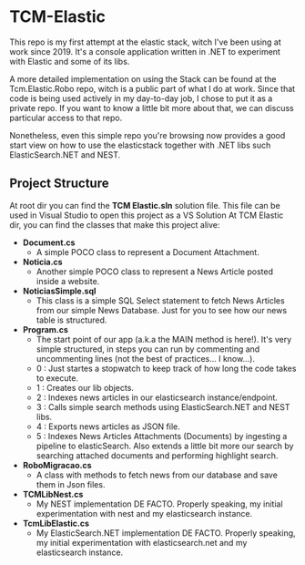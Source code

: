 # TCM-Elastic

This repo is my first attempt at the elastic stack, witch I've been using at work since 2019. It's a console application written in .NET to experiment with Elastic and some of its libs.

A more detailed implementation on using the Stack can be found at the Tcm.Elastic.Robo repo, witch is a public part of what I do at work. Since that code is being used actively in my day-to-day job, I chose to put it as a private repo. If you want to know a little bit more about that,  we can discuss particular access to that repo. 

Nonetheless, even this simple repo you're browsing now provides a good start view on how to use the elasticstack together with .NET libs such ElasticSearch.NET and NEST.

## Project Structure 

At root dir you can find the **TCM Elastic.sln** solution file. This file can be used in Visual Studio to open this project as a VS Solution
At TCM Elastic dir, you can find the classes that make this project alive:

- **Document.cs**	
  - A simple POCO class to represent a Document Attachment.
- **Noticia.cs**
  - Another simple POCO class to represent a News Article posted inside a website.
- **NoticiasSimple.sql**	
  - This class is a simple SQL Select statement to fetch News Articles from our simple News Database. Just for you to see how our news table is structured.
- **Program.cs**
  - The start point of our app (a.k.a the MAIN method is here!). It's very simple structured, in steps you can run by commenting and uncommenting lines (not the best of practices... I know...).
  - 0 : Just startes a stopwatch to keep track of how long the code takes to execute.
  - 1 : Creates our lib objects.
  - 2 : Indexes news articles in our elasticsearch instance/endpoint.
  - 3 : Calls simple search methods using ElasticSearch.NET and NEST libs.
  - 4 : Exports news articles as JSON file.
  - 5 : Indexes News Articles Attachments (Documents) by ingesting a pipeline to elasticSearch. Also extends a little bit more our search by searching attached documents and performing highlight search.
- **RoboMigracao.cs**
  - A class with methods to fetch news from our database and save them in Json files.
- **TCMLibNest.cs**
  - My NEST implementation DE FACTO. Properly speaking, my initial experimentation with nest and my elasticsearch instance.
- **TcmLibElastic.cs**
  - My ElasticSearch.NET implementation DE FACTO. Properly speaking, my initial experimentation with elasticsearch.net and my elasticsearch instance.
